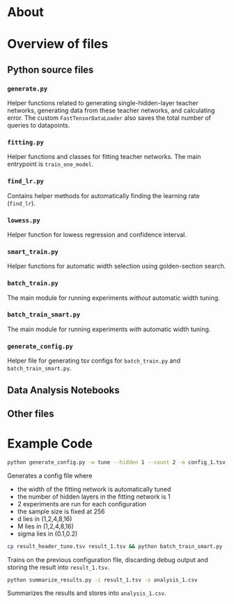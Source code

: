 # About
# Overview of files
## Python source files
### `generate.py`
Helper functions related to generating single-hidden-layer teacher networks, generating data from these teacher networks, and calculating error.
The custom `FastTensorDataLoader` also saves the total number of queries to datapoints.
### `fitting.py`
Helper functions and classes for fitting teacher networks.
The main entrypoint is `train_one_model`.

### `find_lr.py`
Contains helper methods for automatically finding the learning rate (`find_lr`).

### `lowess.py`
Helper function for lowess regression and confidence interval.

### `smart_train.py`
Helper functions for automatic width selection using golden-section search.

### `batch_train.py`
The main module for running experiments *without* automatic width tuning.

### `batch_train_smart.py`
The main module for running experiments *with* automatic width tuning.

### `generate_config.py`
Helper file for generating tsv configs for `batch_train.py` and `batch_train_smart.py`.

## Data Analysis Notebooks

## Other files

# Example Code
```bash
python generate_config.py -w tune --hidden 1 --count 2 -o config_1.tsv fixed-N -N 256 -d 16 -M 16 -n 0.1 0.2
```
Generates a config file where
- the width of the fitting network is automatically tuned
- the number of hidden layers in the fitting network is 1
- 2 experiments are run for each configuration
- the sample size is fixed at 256
- d lies in (1,2,4,8,16)
- M lies in (1,2,4,8,16)
- sigma lies in (0.1,0.2)

```bash
cp result_header_tune.tsv result_1.tsv && python batch_train_smart.py --file config_1.tsv 2>/dev/null >> result_1.tsv
```
Trains on the previous configuration file, discarding debug output and storing the result into `result_1.tsv`.

```bash
python summarize_results.py -i result_1.tsv -o analysis_1.csv
```
Summarizes the results and stores into `analysis_1.csv`.
